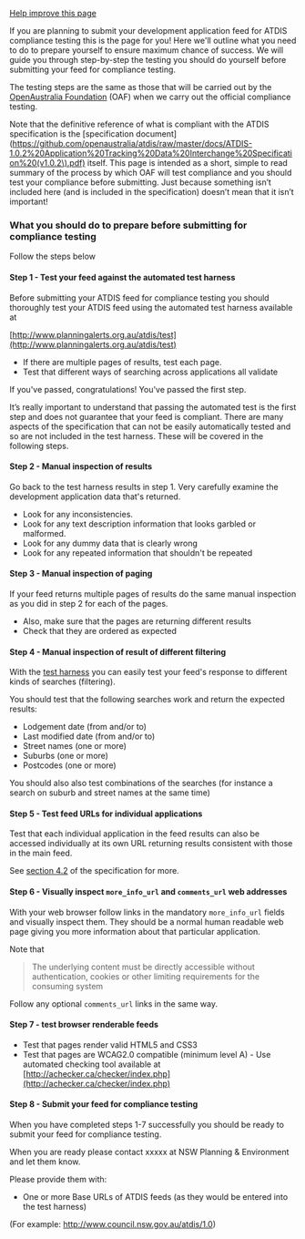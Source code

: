 [Help improve this page](https://github.com/openaustralia/planningalerts-app/blob/master/app/views/atdis/_guidance.md)

If you are planning to submit your development application feed for ATDIS compliance testing this is the page for you! Here we'll outline what you need to do to prepare yourself to ensure maximum chance of success. We will guide you through step-by-step the testing you should do yourself before submitting your feed for compliance testing.

The testing steps are the same as those that will be carried out by the [OpenAustralia Foundation](http://www.openaustraliafoundation.org.au) (OAF) when we carry out the official compliance testing.

Note that the definitive reference of what is compliant with the ATDIS specification is the [specification document](https://github.com/openaustralia/atdis/raw/master/docs/ATDIS-1.0.2%20Application%20Tracking%20Data%20Interchange%20Specification%20(v1.0.2\).pdf) itself. This page is intended as a short, simple to read summary of the process by which OAF will test compliance and you should test your compliance before submitting. Just because something isn’t included here (and is included in the specification) doesn’t mean that it isn’t important!

### What you should do to prepare before submitting for compliance testing

Follow the steps below

#### Step 1 - Test your feed against the automated test harness

Before submitting your ATDIS feed for compliance testing you should thoroughly test your ATDIS feed using the automated test harness available at

[http://www.planningalerts.org.au/atdis/test](http://www.planningalerts.org.au/atdis/test)

* If there are multiple pages of results, test each page.
* Test that different ways of searching across applications all validate

If you've passed, congratulations! You've passed the first step.

It’s really important to understand that passing the automated test is the first step and does not guarantee that your feed is compliant. There are many aspects of the specification that can not be easily automatically tested and so are not included in the test harness. These will be covered in the following steps.

#### Step 2 - Manual inspection of results

Go back to the test harness results in step 1. Very carefully examine the development application data that's returned.
* Look for any inconsistencies.
* Look for any text description information that looks garbled or malformed.
* Look for any dummy data that is clearly wrong
* Look for any repeated information that shouldn't be repeated

#### Step 3 - Manual inspection of paging

If your feed returns multiple pages of results do the same manual inspection as you did in step 2 for each of the pages.

* Also, make sure that the pages are returning different results
* Check that they are ordered as expected

#### Step 4 - Manual inspection of result of different filtering

With the [test harness](http://www.planningalerts.org.au/atdis/test) you can easily test your feed's response to different kinds of searches (filtering).

You should test that the following searches work and return the expected results:

* Lodgement date (from and/or to)
* Last modified date (from and/or to)
* Street names (one or more)
* Suburbs (one or more)
* Postcodes (one or more)

You should also also test combinations of the searches (for instance a search on suburb and street names at the same time)

#### Step 5 - Test feed URLs for individual applications

Test that each individual application in the feed results can also be accessed individually at its own URL returning results consistent with those in the main feed.

See [section 4.2](/atdis/specification#section4.2) of the specification for more.

#### Step 6 - Visually inspect `more_info_url` and `comments_url` web addresses

With your web browser follow links in the mandatory `more_info_url` fields and visually inspect them. They should be a normal human readable web page giving you more information about that particular application.

Note that
> The underlying content must be directly accessible without
> authentication, cookies or other limiting requirements for the
> consuming system

Follow any optional `comments_url` links in the same way.

#### Step 7 - test browser renderable feeds

* Test that pages render valid HTML5 and CSS3
* Test that pages are WCAG2.0 compatible (minimum level A) - Use automated checking tool available at [http://achecker.ca/checker/index.php](http://achecker.ca/checker/index.php)

#### Step 8 - Submit your feed for compliance testing

When you have completed steps 1-7 successfully you should be ready to submit your feed for compliance testing.

When you are ready please contact xxxxx at NSW Planning & Environment and let them know.

Please provide them with:

* One or more Base URLs of ATDIS feeds (as they would be entered into the test harness)

(For example: http://www.council.nsw.gov.au/atdis/1.0)
